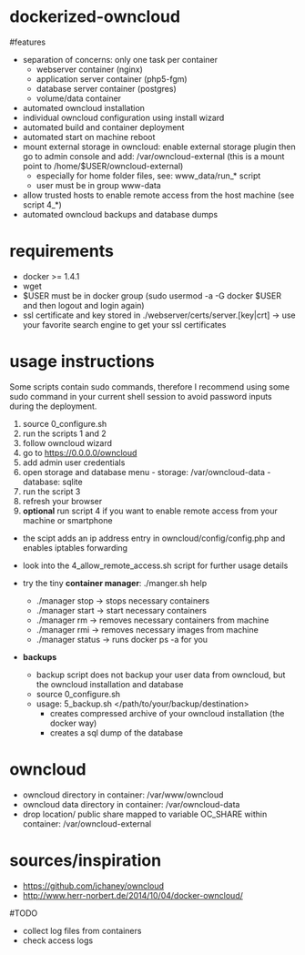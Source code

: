 dockerized-owncloud
===================

#features
- separation of concerns: only one task per container
  - webserver container (nginx)
  - application server container (php5-fgm)
  - database server container (postgres)
  - volume/data container
- automated owncloud installation 
- individual owncloud configuration using install wizard
- automated build and container deployment
- automated start on machine reboot
- mount external storage in owncloud: enable external storage plugin then go to admin console and add: /var/owncloud-external (this is a mount point to /home/$USER/owncloud-external)
    - especially for home folder files, see: www_data/run_* script
    - user must be in group www-data
- allow trusted hosts to enable remote access from the host machine (see script 4_*)
- automated owncloud backups and database dumps

# requirements
- docker >= 1.4.1
- wget
- $USER must be in docker group (sudo usermod -a -G docker $USER and then logout and login again)
- ssl certificate and key stored in ./webserver/certs/server.[key|crt] -> use your favorite search engine to get your ssl certificates


# usage instructions
Some scripts contain sudo commands, therefore I recommend using some sudo command in your current shell session to avoid password inputs during the deployment.

1. source 0_configure.sh
2. run the scripts 1 and 2 
3. follow owncloud wizard
  1. go to https://0.0.0.0/owncloud
  2. add admin user credentials
  3. open storage and database menu
    - storage: /var/owncloud-data
    - database: sqlite
4. run the script 3
5. refresh your browser 
6. **optional** run script 4 if you want to enable remote access from your machine or smartphone
  - the scipt adds an ip address entry in owncloud/config/config.php and enables iptables forwarding
  - look into the 4_allow_remote_access.sh script for further usage details
  
- try the tiny **container manager**: ./manger.sh help
  - ./manager stop      -> stops necessary containers
  - ./manager start     -> start necessary containers
  - ./manager rm        -> removes necessary containers from machine
  - ./manager rmi       -> removes necessary images from machine
  - ./manager status    -> runs docker ps -a for you

- **backups**
  - backup script does not backup your user data from owncloud, but the owncloud installation and database
  - source 0_configure.sh
  - usage: 5_backup.sh </path/to/your/backup/destination>
    - creates compressed archive of your owncloud installation (the docker way)
    - creates a sql dump of the database

# owncloud
- owncloud directory in container: /var/www/owncloud
- owncloud data directory in container: /var/owncloud-data
- drop location/ public share mapped to variable OC_SHARE within container: /var/owncloud-external



# sources/inspiration
- https://github.com/jchaney/owncloud
- http://www.herr-norbert.de/2014/10/04/docker-owncloud/


#TODO
- collect log files from containers
- check access logs


